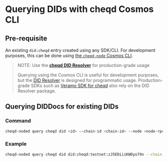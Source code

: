 # Querying DIDs with cheqd Cosmos CLI

## Pre-requisite

An existing `did:cheqd` entry created using any SDK/CLI. For development purposes, this can be done using [the `cheqd-node` Cosmos CLI](README.md).

> NOTE: Use the [**cheqd DID Resolver**](../../did-resolver/README.md) for production-grade usage
>
> Querying using the Cosmos CLI is useful for development purposes, but the [DID Resolver](../../did-resolver/README.md) is designed for programmatic usage. Production-grade SDKs such as [Veramo SDK for cheqd](../../veramo-sdk-for-cheqd/README.md) also rely on the DID Resolver package.

## Querying DIDDocs for existing DIDs

### Command

```bash
cheqd-noded query cheqd did <id> --chain-id <chain-id> --node <node-rpc-endpoint>
```

### Example

```bash
cheqd-noded query cheqd did did:cheqd:testnet:zJ5EDiiiKWDyo79n --chain-id cheqd-testnet-4 --node http://rpc.testnet.cheqd.network:26657
```
